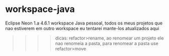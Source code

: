 # workspace-java
Eclipse Neon 1.a 4.6.1 workspace Java pessoal, todos os meus projetos que nao estiverem em outro workspace eu tentarei mante-los atualizados aqui
>>>>dicas:
refactor>rename, ao renomear um projeto ele nao renomeia a pasta, para renomear a pasta use refactor>move
